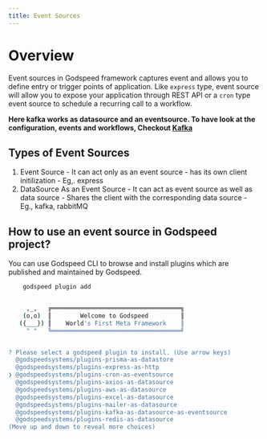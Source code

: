 ```yaml
---
title: Event Sources
---
```

# Overview

  Event sources in Godspeed framework captures event and allows you to define entry or trigger points of application. Like `express` type, event source will allow you to expose your application through REST API or a `cron` type event source to schedule a recurring call to a workflow.

  **Here kafka works as datasource and an eventsource. To have look at the configuration, events and workflows, Checkout [Kafka](https://github.com/godspeedsystems/gs-plugins/blob/main/plugins/kafka/README.md)**

## Types of Event Sources
  1. Event Source
    - It can act only as an event source
    - has its own client initilization
    - Eg,. express
  2. DataSource As an Event Source
    - It can act as event source as well as data source
    - Shares the client with the corresponding data source
    - Eg., kafka, rabbitMQ


## How to use an event source in Godspeed project?

  You can use Godspeed CLI to browse and install plugins which are published and maintained by Godspeed.
```bash
    godspeed plugin add
```

  ```bash

       ,_,   ╔════════════════════════════════════╗
      (o,o)  ║        Welcome to Godspeed         ║
     ({___}) ║    World's First Meta Framework    ║
       " "   ╚════════════════════════════════════╝


? Please select a godspeed plugin to install. (Use arrow keys)
    @godspeedsystems/plugins-prisma-as-datastore 
    @godspeedsystems/plugins-express-as-http 
❯ @godspeedsystems/plugins-cron-as-eventsource 
    @godspeedsystems/plugins-axios-as-datasource 
    @godspeedsystems/plugins-aws-as-datasource 
    @godspeedsystems/plugins-excel-as-datasource 
    @godspeedsystems/plugins-mailer-as-datasource 
    @godspeedsystems/plugins-kafka-as-datasource-as-eventsource 
    @godspeedsystems/plugins-redis-as-datasource 
(Move up and down to reveal more choices)

  ```


